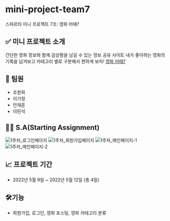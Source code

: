 # mini-project-team7
스파르타 미니 프로젝트 7조: 영화 어때? 


## ✅ 미니 프로젝트 소개 
간단한 영화 정보와 함께 감상평을 남길 수 있는 정보 공유 사이트
내가 좋아하는 영화의 기록을 남겨보고 카테고리 별로 구분해서 편하게 보자! [영화 어때?](http://study-jh.shop/)


## 🤠 팀원
 - 조원희
 - 이기정
 - 안재훈
 - 이민석
 
 
## ✍🏻 S.A(Starting Assignment)
![1주차_로그인페이지](https://img1.daumcdn.net/thumb/R1280x0/?scode=mtistory2&fname=https%3A%2F%2Fblog.kakaocdn.net%2Fdn%2FbWqwYa%2FbtrBYCPVCYg%2FlVEC1RM4g9dULzAGKk1CLK%2Fimg.jpg)
![1주차_회원가입페이지](https://img1.daumcdn.net/thumb/R1280x0/?scode=mtistory2&fname=https%3A%2F%2Fblog.kakaocdn.net%2Fdn%2FdcXHTG%2FbtrBWPCHfEm%2FAAQjRveoAPuSKedLkT5H81%2Fimg.jpg)
![1주차_메인페이지-1](https://img1.daumcdn.net/thumb/R1280x0/?scode=mtistory2&fname=https%3A%2F%2Fblog.kakaocdn.net%2Fdn%2FK5Ig7%2FbtrBSBEcwcq%2FjXkp0PwB2QgZ5jBktv0Br0%2Fimg.jpg)
![1주차_메인페이지-2](https://img1.daumcdn.net/thumb/R1280x0/?scode=mtistory2&fname=https%3A%2F%2Fblog.kakaocdn.net%2Fdn%2FEJrqQ%2FbtrBT3mstkH%2F9UxOACbkcvOcOa728txYv1%2Fimg.jpg)


## 📈 프로젝트 기간
- 2022년 5월 9일 ~ 2022년 5월 12일 (총 4일)

## 🛠기능
- 회원가입, 로그인, 영화 포스팅, 영화 카테고리 분류


